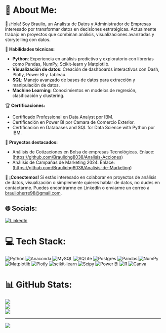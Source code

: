# 💫 About Me:
👋 ¡Hola! Soy Braulio, un Analista de Datos y Administrador de Empresas interesado por transformar datos en decisiones estratégicas. Actualmente trabajo en proyectos que combinan análisis, visualizaciones avanzadas y storytelling con datos.

🔧 **Habilidades técnicas:**
- **Python**: Experiencia en análisis predictivo y exploratorio con librerías como Pandas, NumPy, Scikit-learn y Matplotlib.
- **Visualización de datos**: Creación de dashboards interactivos con Dash, Plotly, Power BI y Tableau.
- **SQL**: Manejo avanzado de bases de datos para extracción y manipulación de datos.
- **Machine Learning**: Conocimientos en modelos de regresión, clasificación y clustering.


🏆 **Certificaciones:**
- Certificado Professional en Data Analyst por IBM.
- Certificación en Power BI por Camara de Comercio Exterior.
- Certificación en Databases and SQL for Data Science with Python por IBM.

🚀 **Proyectos destacados:**
- Análisis de Cotizaciones en Bolsa de empresas Tecnológicas. Enlace: (https://github.com/Brauliohg8038/Analisis-Acciones)
- Análisis de Campañas de Marketing 2024. Enlace: (https://github.com/Brauliohg8038/Analisis-de-Marketing)

📩 **¡Conectemos!**
Si estás interesado en colaborar en proyectos de análisis de datos, visualización o simplemente quieres hablar de datos, no dudes en contactarme. Puedes encontrarme en LinkedIn o enviarme un correo a braulioherre98@gmail.com.


## 🌐 Socials:
[![LinkedIn](https://img.shields.io/badge/LinkedIn-%230077B5.svg?logo=linkedin&logoColor=white)](https://www.linkedin.com/in/braulio-herrerag)

# 💻 Tech Stack:
![Python](https://img.shields.io/badge/python-3670A0?style=flat&logo=python&logoColor=ffdd54) ![Anaconda](https://img.shields.io/badge/Anaconda-%2344A833.svg?style=flat&logo=anaconda&logoColor=white) ![MySQL](https://img.shields.io/badge/mysql-4479A1.svg?style=flat&logo=mysql&logoColor=white) ![SQLite](https://img.shields.io/badge/sqlite-%2307405e.svg?style=flat&logo=sqlite&logoColor=white) ![Postgres](https://img.shields.io/badge/postgres-%23316192.svg?style=flat&logo=postgresql&logoColor=white) ![Pandas](https://img.shields.io/badge/pandas-%23150458.svg?style=flat&logo=pandas&logoColor=white) ![NumPy](https://img.shields.io/badge/numpy-%23013243.svg?style=flat&logo=numpy&logoColor=white) ![Matplotlib](https://img.shields.io/badge/Matplotlib-%23ffffff.svg?style=flat&logo=Matplotlib&logoColor=black) ![Plotly](https://img.shields.io/badge/Plotly-%233F4F75.svg?style=flat&logo=plotly&logoColor=white) ![scikit-learn](https://img.shields.io/badge/scikit--learn-%23F7931E.svg?style=flat&logo=scikit-learn&logoColor=white) ![Scipy](https://img.shields.io/badge/SciPy-%230C55A5.svg?style=flat&logo=scipy&logoColor=%white) ![Power Bi](https://img.shields.io/badge/power_bi-F2C811?style=flat&logo=powerbi&logoColor=black) ![R](https://img.shields.io/badge/r-%23276DC3.svg?style=flat&logo=r&logoColor=white) ![Canva](https://img.shields.io/badge/Canva-%2300C4CC.svg?style=flat&logo=Canva&logoColor=white)
# 📊 GitHub Stats:
![](https://github-readme-stats.vercel.app/api?username=Brauliohg8038&theme=dark&hide_border=false&include_all_commits=false&count_private=false)<br/>
![](https://github-readme-streak-stats.herokuapp.com/?user=Brauliohg8038&theme=dark&hide_border=false)<br/>
![](https://github-readme-stats.vercel.app/api/top-langs/?username=Brauliohg8038&theme=dark&hide_border=false&include_all_commits=false&count_private=false&layout=compact)

---
[![](https://visitcount.itsvg.in/api?id=Brauliohg8038&icon=0&color=0)](https://visitcount.itsvg.in)

<!-- Proudly created with GPRM ( https://gprm.itsvg.in ) -->
